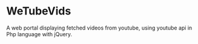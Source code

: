 # WeTubeVids
A web portal displaying fetched videos from youtube, using youtube api in Php language with jQuery.
